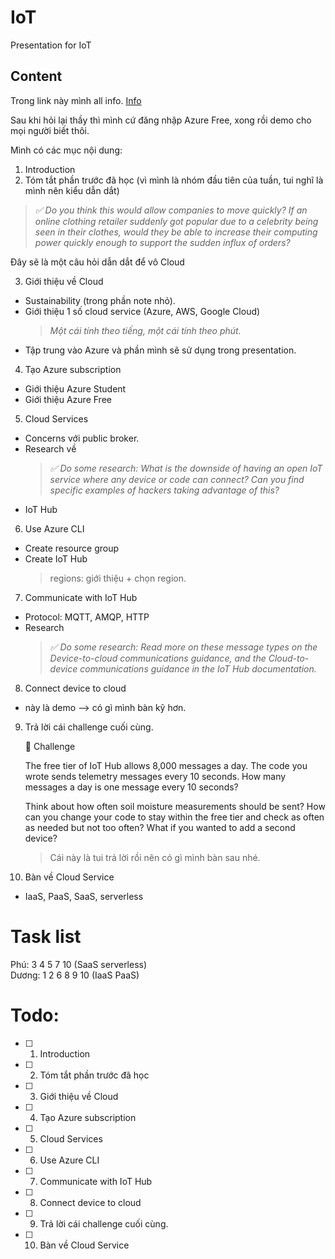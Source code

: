 # IoT

Presentation for IoT

## Content

Trong link này mình all info. [Info](https://github.com/microsoft/IoT-For-Beginners/tree/main/2-farm/lessons/4-migrate-your-plant-to-the-cloud)

Sau khi hỏi lại thầy thì mình cứ đăng nhập Azure Free, xong rồi demo cho mọi người biết thôi.

Mình có các mục nội dung:

1. Introduction
2. Tóm tắt phần trước đã học (vì mình là nhóm đầu tiên của tuần, tui nghĩ là mình nên kiểu dẫn dắt)

> _✅ Do you think this would allow companies to move quickly? If an online clothing retailer suddenly got popular due to a celebrity being seen in their clothes, would they be able to increase their computing power quickly enough to support the sudden influx of orders?_

Đây sẽ là một câu hỏi dẫn dắt để vô Cloud

3. Giới thiệu về Cloud

- Sustainability (trong phần note nhỏ).
- Giới thiệu 1 số cloud service (Azure, AWS, Google Cloud)
   > _Một cái tính theo tiếng, một cái tính theo phút._
- Tập trung vào Azure và phần mình sẽ sử dụng trong presentation.

4. Tạo Azure subscription

- Giới thiệu Azure Student
- Giới thiệu Azure Free

5. Cloud Services

- Concerns với public broker.
- Research về 
  > _✅ Do some research: What is the downside of having an open IoT service where any device or code can connect? Can you find specific examples of hackers taking advantage of this?_
- IoT Hub

6. Use Azure CLI

- Create resource group
- Create IoT Hub
  > regions: giới thiệu + chọn region.

7. Communicate with IoT Hub

- Protocol: MQTT, AMQP, HTTP
- Research
  > _✅ Do some research: Read more on these message types on the Device-to-cloud communications guidance, and the Cloud-to-device communications guidance in the IoT Hub documentation._

8. Connect device to cloud

- này là demo --> có gì mình bàn kỹ hơn.

9. Trả lời cái challenge cuối cùng.

    🚀 Challenge  

    The free tier of IoT Hub allows 8,000 messages a day. The code you wrote sends telemetry messages every 10 seconds. How many messages a day is one message every 10 seconds?

    Think about how often soil moisture measurements should be sent? How can you change your code to stay within the free tier and check as often as needed but not too often? What if you wanted to add a second device?

    > Cái này là tui trả lời rồi nên có gì mình bàn sau nhé.

10. Bàn về Cloud Service

  - IaaS, PaaS, SaaS, serverless


# Task list

Phú: 3 4 5 7 10 (SaaS serverless)  
Dương: 1 2 6 8 9 10 (IaaS PaaS)

# Todo:

- [ ] 1. Introduction
- [ ] 2. Tóm tắt phần trước đã học
- [ ] 3. Giới thiệu về Cloud
- [ ] 4. Tạo Azure subscription
- [ ] 5. Cloud Services
- [ ] 6. Use Azure CLI
- [ ] 7. Communicate with IoT Hub
- [ ] 8. Connect device to cloud
- [ ] 9. Trả lời cái challenge cuối cùng.
- [ ] 10. Bàn về Cloud Service

